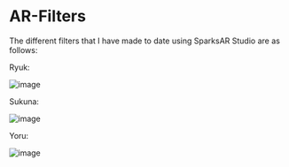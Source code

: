 # AR-Filters

The different filters that I have made to date using SparksAR Studio are as follows:


Ryuk: 

![image](https://user-images.githubusercontent.com/73272997/124395095-d3149c00-dd1f-11eb-9db9-bacd2814956a.png)

Sukuna:

![image](https://user-images.githubusercontent.com/73272997/124395158-28e94400-dd20-11eb-8029-5a6c56bd4fc8.png)

Yoru:

![image](https://user-images.githubusercontent.com/73272997/124395170-3e5e6e00-dd20-11eb-9fdb-44acf59f9f0a.png)
